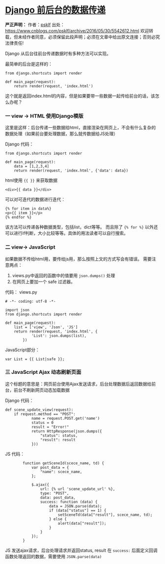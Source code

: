 # [Django 前后台的数据传递](https://www.cnblogs.com/psklf/p/5542612.html)

**严正声明：**
作者：[psklf](http://www.cnblogs.com/psklf/)
出处： <https://www.cnblogs.com/psklf/archive/2016/05/30/5542612.html>
欢迎转载，但未经作者同意，必须保留此段声明；必须在文章中给出原文连接；否则必究法律责任!

Django 从后台往前台传递数据时有多种方法可以实现。

最简单的后台是这样的：

```
from django.shortcuts import render

def main_page(request):
    return render(request, 'index.html')
```

这个就是返回index.html的内容，但是如果要带一些数据一起传给前台的话，该怎么办呢？

### 一 view -> HTML 使用Django模版

这里是这样：后台传递一些数据给html，直接渲染在网页上，不会有什么复杂的数据处理（如果前台要处理数据，那么就传数据给JS处理）

Django 代码：

```
from django.shortcuts import render

def main_page(request):
    data = [1,2,3,4]
    return render(request, 'index.html', {'data': data})
```

html使用 `{{ }}` 来获取数据

```
<div>{{ data }}</div>
```

可以对可迭代的数据进行迭代：

```
{% for item in data%}
<p>{{ item }}</p>
{% endfor %}
```

该方法可以传递各种数据类型，包括list，dict等等。
而且除了 `{% for %}` 以外还可以进行if判断，大小比较等等。具体的用法读者可以自行搜索。

### 二 view-> JavaScript

如果数据不传给html用，要传给js用，那么按照上文的方式写会有错误。
需要注意两点：

1. views.py中返回的函数中的值要用 `json.dumps()` 处理
2. 在网页上要加一个 safe 过滤器。

代码：
views.py

```
# -*- coding: utf-8 -*-
 
import json
from django.shortcuts import render
 
def main_page(request):
    list = ['view', 'Json', 'JS']
    return render(request, 'index.html', {
            'List': json.dumps(list),
        })
```

JavaScript部分：

```
var List = {{ List|safe }};
```

### 三 JavaScript Ajax 动态刷新页面

这个标题的意思是：网页前台使用Ajax发送请求，后台处理数据后返回数据给前台，前台不刷新网页动态加载数据

Django 代码：

```
def scene_update_view(request):
    if request.method == "POST":
            name = request.POST.get('name')
            status = 0
            result = "Error!"
            return HttpResponse(json.dumps({
                "status": status,
                "result": result
            }))
```

JS 代码：

```
        function getSceneId(scece_name, td) {
            var post_data = {
                "name": scece_name,
            };

            $.ajax({
                url: {% url 'scene_update_url' %},
                type: "POST",
                data: post_data,
                success: function (data) {
                    data = JSON.parse(data);
                    if (data["status"] == 1) {
                        setSceneTd(data["result"], scece_name, td);
                    } else {
                        alert(data["result"]);
                    }
                }
            });
        } 
```

JS 发送ajax请求，后台处理请求并返回status, result
在 `success:` 后面定义回调函数处理返回的数据，需要使用 `JSON.parse(data)`